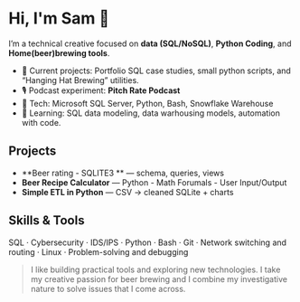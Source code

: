 # Hi, I'm Sam 👋

I’m a technical creative focused on **data (SQL/NoSQL)**, **Python Coding**, and **Home(beer)brewing tools**.

- 🔭 Current projects: Portfolio SQL case studies, small python scripts, and “Hanging Hat Brewing” utilities.
- 🎙 Podcast experiment: **Pitch Rate Podcast**
- 🧰 Tech: Microsoft SQL Server, Python, Bash, Snowflake Warehouse
- 🌱 Learning: SQL data modeling, data warhousing models, automation with code.

## Projects
- **Beer rating - SQLITE3 ** — schema, queries, views
- **Beer Recipe Calculator** — Python - Math Forumals - User Input/Output
- **Simple ETL in Python** — CSV → cleaned SQLite + charts

## Skills & Tools
SQL · Cybersecurity · IDS/IPS · Python · Bash · Git · Network switching and routing · Linux · Problem-solving and debugging

> I like building practical tools and exploring new technologies. I take my creative passion for beer brewing and I combine my investigative nature to solve issues that I come across. 
